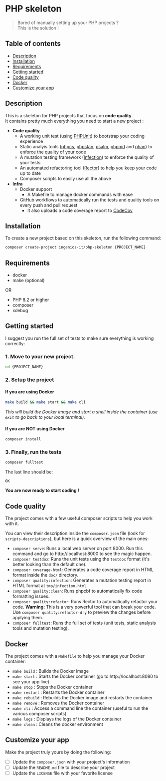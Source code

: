 # PHP skeleton

> Bored of manually setting up your PHP projects ?  
> This is the solution !

## Table of contents

- [Description](#description)
- [Installation](#installation)
- [Requirements](#requirements)
- [Getting started](#getting-started)
- [Code quality](#code-quality)
- [Docker](#docker)
- [Customize your app](#customize-your-app)

## Description

This is a skeleton for PHP projects that focus on **code quality**.   
It contains pretty much everything you need to start a new project :

- **Code quality**
  - A working unit test (using [PHPUnit](https://github.com/sebastianbergmann/phpunit)) to bootstrap your coding experience
  - Static analyis tools ([phpcs](https://github.com/squizlabs/PHP_CodeSniffer), [phpstan](https://github.com/phpstan/phpstan), [psalm](https://github.com/vimeo/psalm), [phpmd](https://github.com/phpmd/phpmd) and [phan](https://github.com/phan/phan)) to enforce the quality of your code
  - A mutation testing framework ([Infection](https://github.com/infection/infection)) to enforce the quality of your tests
  - An automated refactoring tool ([Rector](https://github.com/rectorphp/rector)) to help you keep your code up to date
  - Composer scripts to easily use all the above
- **Infra**
  - Docker support
    - A Makefile to manage docker commands with ease
  - GitHub workflows to automatically run the tests and quality tools on every push and pull request
    - It also uploads a code coverage report to [CodeCov](https://codecov.io/)

## Installation

To create a new project based on this skeleton, run the following command:

```bash
composer create-project ingenioz-it/php-skeleton {PROJECT_NAME}
```

## Requirements

- docker
- make (optional)

OR

- PHP 8.2 or higher
- composer
- xdebug

## Getting started

I suggest you run the full set of tests to make sure everything is working correctly:

### 1. Move to your new project.

```bash
cd {PROJECT_NAME}
```

### 2. Setup the project

#### If you are using Docker

```bash
make build && make start && make cli
```

*This will build the Docker image and start a shell inside the container (use `exit` to go back to your local terminal).*

#### If you are NOT using Docker

```bash
composer install
```

### 3. Finally, run the tests

```bash
composer fulltest
```

The last line should be:

```
OK
```

**You are now ready to start coding !**

## Code quality

The project comes with a few useful composer scripts to help you work with it.

You can view their description inside the `composer.json` file (look for `scripts-descriptions`), but here is a quick overview of the main ones:

- `composer serve`: Runs a local web server on port 8000. Run this command and go to http://localhost:8000 to see the magic happen.
- `composer testdox`: Runs the unit tests using the `testdox` format (it's better looking than the default one).
- `composer coverage-html`: Generates a code coverage report in HTML format inside the `doc/` directory.
- `composer quality:infection`: Generates a mutation testing report in HTML format at `tmp/infection.html`.
- `composer quality:clean`: Runs phpcbf to automatically fix code formatting issues.
- `composer quality:refactor`: Runs Rector to automatically refactor your code. **Warning:** This is a very powerful tool that can break your code. Use `composer quality:refactor-dry` to preview the changes before applying them.
- `composer fulltest`: Runs the full set of tests (unit tests, static analysis tools and mutation testing).

## Docker

The project comes with a `Makefile` to help you manage your Docker container:

- `make build` : Builds the Docker image
- `make start` : Starts the Docker container (go to http://localhost:8080 to see your app live)
- `make stop` : Stops the Docker container
- `make restart` : Restarts the Docker container
- `make rebuild` : Rebuilds the Docker image and restarts the container
- `make remove` : Removes the Docker container
- `make cli` : Access a command line the container (useful to run the various composer scripts)
- `make logs` : Displays the logs of the Docker container
- `make clean` : Cleans the docker environment

## Customize your app

Make the project truly yours by doing the following:

- [ ] Update the `composer.json` with your project's information
- [ ] Update the `README.md` file to describe your project
- [ ] Update the `LICENSE` file with your favorite license
